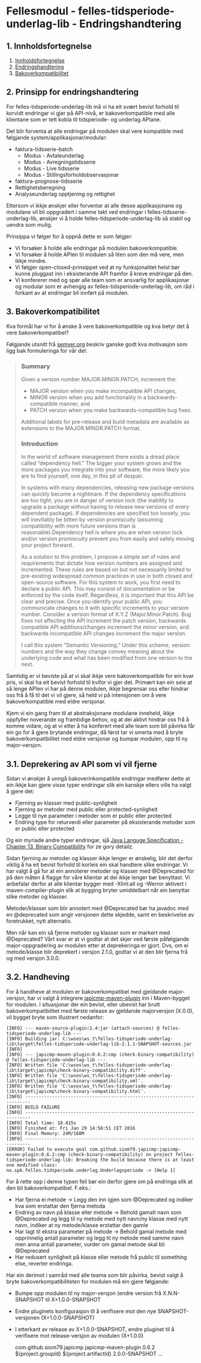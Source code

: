 # Fellesmodul - felles-tidsperiode-underlag-lib - Endringshandtering

<a name="seksjon1"/>

## 1. Innholdsfortegnelse

  1. [Innholdsfortegnelse](#seksjon1)
  2. [Endringshandtering](#seksjon2)
  3. [Bakoverkompatibilitet](#seksjon3)

<a name="seksjon2"/>

## 2. Prinsipp for endringshandtering

For felles-tidsperiode-underlag-lib må vi ha eit svært bevist forhold til korvidt endringar vi gjer på API-nivå, 
er bakoverkompatible med alle klientane som er tett kobla til tidsperiode- og underlag APIane.

Det blir forventa at alle endringar på modulen skal vere kompatible med følgjande system/applikasjonar/modular:

* faktura-tidsserie-batch
  * Modus - Avtaleunderlag
  * Modus - Avregningstidsserie
  * Modus - Live tidsserie
  * Modus - Stillingsforholdobservasjonar
* faktura-prognose-tidsserie
* Rettighetsberegning
* Analyseunderlag opptjening og rettighet

Ettersom vi ikkje ønskjer eller forventar at alle desse applikasjonane og modulane vil bli oppgradert i samme takt ved 
endringar i felles-tidsserie-underlag-lib, ønskjer vi å holde felles-tidsperiode-underlag-lib så stabil og uendra som 
mulig.
 
Prinsippa vi følger for å oppnå dette er som følgjer:

* Vi forsøker å holde alle endringar på modulen bakoverkompatible.
* Vi forsøker å holde APIen til modulen så liten som den må vere, men ikkje mindre.
* Vi følgjer open-closed-prinsippet ved at ny funksjonalitet helst bør kunne pluggast inn i eksisterande API 
  framfor å kreve endringar på den.
* Vi konfererer med og spør alle team som er ansvarlig for applikasjonar og modular som er avhengig av 
  felles-tidsperiode-underlag-lib, om råd i forkant av at endringar bli innført på modulen.

<a name="seksjon3"/>

## 3. Bakoverkompatibilitet

Kva formål har vi for å ønske å vere bakoverkompatible og kva betyr det å vere bakoverkompatibel?
 
Følgjande utsnitt frå [semver.org](http://semver.org/) beskriv ganske godt kva motivasjon som ligg bak formuleringa for vår del:

> ### Summary
>    Given a version number MAJOR.MINOR.PATCH, increment the:
>
>    * MAJOR version when you make incompatible API changes,
>    * MINOR version when you add functionality in a backwards-compatible manner, and
>    * PATCH version when you make backwards-compatible bug fixes.
>
>    Additional labels for pre-release and build metadata are available as extensions to the MAJOR.MINOR.PATCH format.
>
> ### Introduction
>
>    In the world of software management there exists a dread place called “dependency hell.” The bigger your system 
>    grows and the more packages you integrate into your software, the more likely you are to find yourself, one day, in 
>    this pit of despair.
>
>    In systems with many dependencies, releasing new package versions can quickly become a nightmare. If the dependency 
>    specifications are too tight, you are in danger of version lock (the inability to upgrade a package without having 
>    to release new versions of every dependent package). If dependencies are specified too loosely, you will inevitably 
>    be bitten by version promiscuity (assuming compatibility with more future versions than is reasonable).Dependency 
>    hell is where you are when version lock and/or version promiscuity prevent you from easily and safely moving your 
>    project forward.
>
>    As a solution to this problem, I propose a simple set of rules and requirements that dictate how version numbers 
>    are assigned and incremented. These rules are based on but not necessarily limited to pre-existing widespread 
>    common practices in use in both closed and open-source software. For this system to work, you first need to declare 
>    a public API. This may consist of documentation or be enforced by the code itself. Regardless, it is important that 
>    this API be clear and precise. Once you identify your public API, you communicate changes to it with specific 
>    increments to your version number. Consider a version format of X.Y.Z (Major.Minor.Patch). Bug fixes not affecting 
>    the API increment the patch version, backwards compatible API additions/changes increment the minor version, and 
>    backwards incompatible API changes increment the major version.
>
>    I call this system “Semantic Versioning.” Under this scheme, version numbers and the way they change convey meaning 
>    about the underlying code and what has been modified from one version to the next.
    
Samtidig er vi beviste på at vi skal ikkje vere bakoverkompatible for ein kvar pris, vi skal ha eit bevist forhold til 
kvifor vi gjer det. Primært kan ein seie at så lenge APIen vi har på denne modulen, ikkje begrensar oss eller hindrar 
oss frå å få til det vi vil gjere, så held vi på intensjonen om å vere bakoverkompatible med eldre versjonar.

Kjem vi ein gang fram til at abstraksjonane modulane inneheld, ikkje oppfyller noverande og framtidige behov, og at dei 
aktivt hindrar oss frå å komme vidare, og at vi etter å ha konferert med alle team som bli påvirka får ein go for å
gjere brytande endringar, då først tar vi smerta med å bryte bakoverkompatibilitet med eldre versjonar og bumpar 
modulen, opp til ny major-versjon.

## 3.1. Deprekering av API som vi vil fjerne

Sidan vi ønskjer å unngå bakoverinkompatible endringar medfører dette at ein ikkje kan gjere visse typer endringar slik 
ein kanskje ellers ville ha valgt å gjere det:

* Fjerning av klasser med public-synligheit
* Fjerning av metoder med public eller protected-synligheit
* Legge til nye parameter i metoder som er public eller protected
* Endring type for returverdi eller parameter på eksisterande metoder som er public eller protected

Og ein myriade andre typer endringar, sjå 
[Java Languge Specification - Chapter 13. Binary Compatibility](https://docs.oracle.com/javase/specs/jls/se7/html/jls-13.html) 
for ze gory detailz.

Sidan fjerning av metoder og klasser ikkje lenger er ønskelig, blir det derfor viktig å ha eit bevist forhold til 
korleis ein skal handtere slike endringar. Vi har valgt å gå for at ein annoterer metoder og klasser med @Deprecated 
for på den måten å flagge for våre klientar at dei ikkje lenger bør benyttast. Vi anbefalar derfor at alle klientar 
bygger med -Xlint:all og -Werror aktivert i maven-compiler-plugin slik at bygging bryter umiddelbart når ein benyttar 
slike metoder og klasser.

Metoder/klasser som blir annotert med @Deprecated bør ha javadoc med en @deprecated som angir versjonen dette skjedde, 
samt en beskrivelse av foretrukket, nytt alternativ.

Men når kan ein så fjerne metoder og klasser som er markert med @Deprecated? Vårt svar er at vi godtar at det skjer ved 
første påfølgjande major-oppgradering av modulen etter at deprekeringa er gjort. Dvs, om ei metode/klasse blir deprekert 
i versjon 2.1.0, godtar vi at den blir fjerna frå og med versjon 3.0.0.

## 3.2. Handheving

For å handheve at modulen er bakoverkompatibel med gjeldande major-versjon, har vi valgt å integrere 
[japicmp-maven-plugin](http://siom79.github.io/japicmp/) inn i Maven-bygget for modulen. I situasjonar der ein bevist, 
eller ubevist har brutt bakoverkompatibilitet med første release av gjeldande majorversjon (X.0.0), vil bygget bryte 
som illustrert nedanfor:


    [INFO] --- maven-source-plugin:2.4:jar (attach-sources) @ felles-tidsperiode-underlag-lib ---
    [INFO] Building jar: C:\wses\ws_t\felles-tidsperiode-underlag-lib\target\felles-tidsperiode-underlag-lib-2.1.1-SNAPSHOT-sources.jar
    [INFO]
    [INFO] --- japicmp-maven-plugin:0.6.2:cmp (check-binary-compatibility) @ felles-tidsperiode-underlag-lib ---
    [INFO] Written file 'C:\wses\ws_t\felles-tidsperiode-underlag-lib\target\japicmp\check-binary-compatibility.diff'.
    [INFO] Written file 'C:\wses\ws_t\felles-tidsperiode-underlag-lib\target\japicmp\check-binary-compatibility.xml'.
    [INFO] Written file 'C:\wses\ws_t\felles-tidsperiode-underlag-lib\target\japicmp\check-binary-compatibility.html'.
    [INFO] ------------------------------------------------------------------------
    [INFO] BUILD FAILURE
    [INFO] ------------------------------------------------------------------------
    [INFO] Total time: 18.415s
    [INFO] Finished at: Fri Jan 29 14:50:51 CET 2016
    [INFO] Final Memory: 24M/168M
    [INFO] ------------------------------------------------------------------------
    [ERROR] Failed to execute goal com.github.siom79.japicmp:japicmp-maven-plugin:0.6.2:cmp (check-binary-compatibility) on project felles-tidsperiode-underlag-lib: Breaking the build because there is at least one modified class: no.spk.felles.tidsperiode.underlag.Underlagsperiode -> [Help 1]

For å rette opp i denne typen feil bør ein derfor gjere om på endringa slik at den bli bakoverkompatibel. F.eks.:

* Har fjerna ei metode -> Legg den inn igjen som @Deprecated og indiker kva som erstattar den fjerna metoda
* Endring av navn på klasse eller metode -> Behold gamalt navn som @Deprecated og legg til ny metode med nytt navn/ny klasse med nytt navn, indiker at ny metode/klasse erstattar den gamle
* Har lagt til ekstra parameter på metode -> Behold gamal metode med opprinnelig antall parameter og legg til ny metode med samme navn men anna antall parameter, vurder om gamal metode skal bli @Deprecated
* Har redusert synligheit på klasse eller metode frå public til something else, reverter endringa.

Har ein derimot i samråd med alle teama som blir påvirka, bevist valgt å bryte bakoverkompatibiliteten for modulen må 
ein gjere følgjande:

* Bumpe opp modulen til ny major-versjon (endre version frå X.N.N-SNAPSHOT til X+1.0.0-SNAPSHOT
* Endre pluginets konfigurasjon til å verifisere mot den nye SNAPSHOT-versjonen (X+1.0.0-SNAPSHOT)
* I etterkant av release av X+1.0.0-SNAPSHOT, endre pluginet til å verifisere mot release-versjon av modulen (X+1.0.0)


    <plugin>
        <groupId>com.github.siom79.japicmp</groupId>
        <artifactId>japicmp-maven-plugin</artifactId>
        <version>0.6.2</version>
        <configuration>
            <oldVersion>
                <dependency>
                    <groupId>${project.groupId}</groupId>
                    <artifactId>${project.artifactId}</artifactId>
                    <!-- NB: Ved binært-inkompatible endringar som fører til bump -->
                    <!-- i versjonsnummer på modulen må også den her bumpast opp -->
                    <version>2.0.0-SNAPSHOT</version>
                </dependency>
            </oldVersion>
            ...
        </configuration>
    </plugin>
